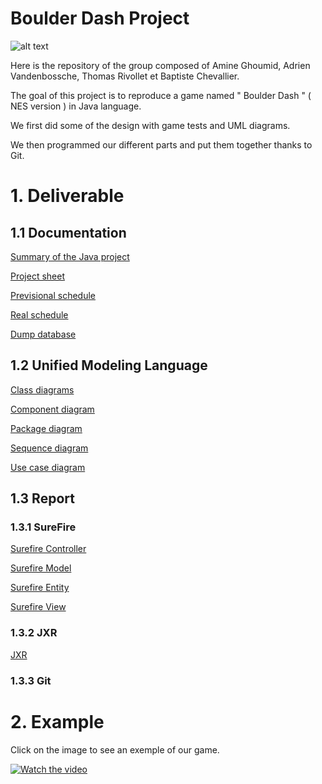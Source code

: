 # Boulder Dash Project
![alt text](https://cdn.discordapp.com/attachments/358708954454294538/585021501741203457/unknown.png)

Here is the repository of the group composed of Amine Ghoumid, Adrien Vandenbossche, Thomas Rivollet et Baptiste Chevallier.

The goal of this project is to reproduce a game named " Boulder Dash " ( NES version ) in Java language.

We first did some of the design with game tests and UML diagrams.

We then programmed our different parts and put them together thanks to Git.

# 1. Deliverable
##  1.1 Documentation
[Summary of the Java project](https://github.com/Caster000/Projet_Boulder_Dash/blob/master/documentation/Summary%20of%20the%20Java%20project(french).docx)

[Project sheet](https://github.com/Caster000/Projet_Boulder_Dash/blob/master/documentation/JPU2018-2019%20Projet.pdf)

[Previsional schedule](https://github.com/Caster000/Projet_Boulder_Dash/blob/master/documentation/Previsional%20schedule.JPG)

[Real schedule](https://github.com/Caster000/Projet_Boulder_Dash/blob/master/documentation/Schedule.JPG)

[Dump database](https://github.com/Caster000/Projet_Boulder_Dash/blob/master/documentation/Dump_map.sql)

##  1.2 Unified Modeling Language
[Class diagrams](https://github.com/Caster000/Projet_Boulder_Dash/tree/master/diagram/Class%20diagrams)

[Component diagram](https://github.com/Caster000/Projet_Boulder_Dash/tree/master/diagram/Component%20diagram)

[Package diagram](https://github.com/Caster000/Projet_Boulder_Dash/tree/master/diagram/Package%20diagram)

[Sequence diagram](https://github.com/Caster000/Projet_Boulder_Dash/tree/master/diagram/Sequence%20diagram)

[Use case diagram](https://github.com/Caster000/Projet_Boulder_Dash/tree/master/diagram/Use%20case%20diagram)

##  1.3 Report

### 1.3.1 SureFire

[Surefire Controller](https://github.com/Caster000/Projet_Boulder_Dash/tree/master/controller/target)

[Surefire Model](https://github.com/Caster000/Projet_Boulder_Dash/tree/master/model/target)

[Surefire Entity](https://github.com/Caster000/Projet_Boulder_Dash/tree/master/entity/target)

[Surefire View](https://github.com/Caster000/Projet_Boulder_Dash/tree/master/view/target)

### 1.3.2 JXR

[JXR](https://github.com/Caster000/Projet_Boulder_Dash/tree/master/documentation/site)

### 1.3.3 Git

# 2. Example
Click on the image to see an exemple of our game.

[![Watch the video](https://cdn.discordapp.com/attachments/358708954454294538/585036461976584192/unknown.png)](https://youtu.be/kWQZUZeQmIU)
